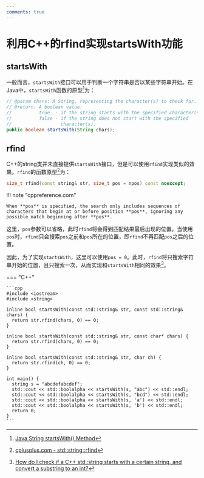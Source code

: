 ```yaml
---
comments: true
---
```


# 利用C++的rfind实现startsWith功能

## startsWith

一般而言，`startsWith`接口可以用于判断一个字符串是否以某些字符串开始。在Java中，`startsWith`函数的原型[^1]为：

```java
// @param chars: A String, representing the character(s) to check for.
// @return: A boolean value:
//          true  - if the string starts with the specified character(s).
//          false - if the string does not start with the specified 
//                  character(s).
public boolean startsWith(String chars);
```

## rfind

C++的string类并未直接提供`startsWith`接口，但是可以使用`rfind`实现类似的效果。`rfind`的函数原型[^2]为：

```cpp
size_t rfind(const string& str, size_t pos = npos) const noexcept;
```

!!! note "cppreference.com"

    When **pos** is specified, the search only includes sequences of characters that begin at or before position **pos**, ignoring any possible match beginning after **pos**.

这里，`pos`参数可以省略，此时`rfind`将会得到匹配结果最后出现的位置。当使用`pos`时，`rfind`只会搜索`pos`之前和`pos`所在的位置，即`rfind`不再匹配`pos`之后的位置。

因此，为了实现`startsWith`，这里可以使用`pos = 0`。此时，`rfind`将只搜索字符串开始的位置，且只搜索一次，从而实现和`startsWith`相同的效果[^3]。

=== "C++"

    ```cpp
    #include <iostream>
    #include <string>
    
    inline bool startsWith(const std::string& str, const std::string& chars) {
      return str.rfind(chars, 0) == 0;
    }
    
    inline bool startsWith(const std::string& str, const char* chars) {
      return str.rfind(chars, 0) == 0;
    }
    
    inline bool startsWith(const std::string& str, char ch) {
      return str.rfind(ch, 0) == 0;
    }
    
    int main() {
      string s = "abcdefabcdef";
      std::cout << std::boolalpha << startsWith(s, "abc") << std::endl;
      std::cout << std::boolalpha << startsWith(s, "bcd") << std::endl;
      std::cout << std::boolalpha << startsWith(s, 'a') << std::endl;
      std::cout << std::boolalpha << startsWith(s, 'b') << std::endl;
      return 0;
    }
    ```

[^1]: [Java String startsWith() Method](https://www.w3schools.com/java/ref_string_startswith.asp)
[^2]: [cplusplus.com - std::string::rfind](https://cplusplus.com/reference/string/string/rfind/)
[^3]: [How do I check if a C++ std::string starts with a certain string, and convert a substring to an int?](https://stackoverflow.com/questions/1878001/how-do-i-check-if-a-c-stdstring-starts-with-a-certain-string-and-convert-a)
